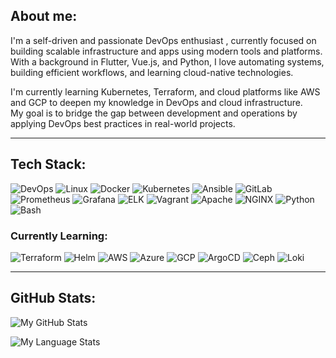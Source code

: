 ## About me:

I'm a self-driven and passionate DevOps enthusiast , currently focused on building scalable infrastructure and apps using modern tools and platforms. With a background in Flutter, Vue.js, and Python, I love automating systems, building efficient workflows, and learning cloud-native technologies.

I'm currently learning Kubernetes, Terraform, and cloud platforms like AWS and GCP to deepen my knowledge in DevOps and cloud infrastructure.  
My goal is to bridge the gap between development and operations by applying DevOps best practices in real-world projects.


---

## Tech Stack:

![DevOps](https://img.shields.io/badge/DevOps-%23595959?logo=dev.to&logoColor=white)
![Linux](https://img.shields.io/badge/Linux-%23f03c2e?logo=linux&logoColor=white)
![Docker](https://img.shields.io/badge/Docker-%230db7ed?logo=docker&logoColor=white)
![Kubernetes](https://img.shields.io/badge/Kubernetes-%23326ce5?logo=kubernetes&logoColor=white)
![Ansible](https://img.shields.io/badge/Ansible-%23000000?logo=ansible&logoColor=white)
![GitLab](https://img.shields.io/badge/GitLab-%23fc6d26?logo=gitlab&logoColor=white)
![Prometheus](https://img.shields.io/badge/Prometheus-%23e6522c?logo=prometheus&logoColor=white)
![Grafana](https://img.shields.io/badge/-Grafana-informational?logo=grafana)
![ELK](https://img.shields.io/badge/ELK-Stack-yellow)
![Vagrant](https://img.shields.io/badge/Vagrant-%2300b6e3?logo=vagrant&logoColor=white)
![Apache](https://img.shields.io/badge/Apache-%23d22128?logo=apache&logoColor=white)
![NGINX](https://img.shields.io/badge/NGINX-%23009639?logo=nginx&logoColor=white)
![Python](https://img.shields.io/badge/Python-%233776ab?logo=python&logoColor=white)
![Bash](https://img.shields.io/badge/Bash-%234eaa25?logo=gnubash&logoColor=white)


### Currently Learning:

![Terraform](https://img.shields.io/badge/Terraform-%235835cc?logo=terraform&logoColor=white)
![Helm](https://img.shields.io/badge/-Helm-informational?logo=helm)
![AWS](https://img.shields.io/badge/-AWS-informational?logo=amazon-aws)
![Azure](https://img.shields.io/badge/-Azure-informational?logo=microsoft-azure)
![GCP](https://img.shields.io/badge/-GCP-informational?logo=google-cloud)
![ArgoCD](https://img.shields.io/badge/ArgoCD-%23174d9c?logo=argo&logoColor=white)
![Ceph](https://img.shields.io/badge/Ceph-%23ef3a3a?logo=ceph&logoColor=white)
![Loki](https://img.shields.io/badge/Loki-%23000000?logo=grafana&logoColor=white)

---

## GitHub Stats:

![My GitHub Stats](https://github-readme-stats.vercel.app/api?username=ramtinboreili&show_icons=true&theme=radical)

![My Language Stats](https://github-readme-stats.vercel.app/api/top-langs/?username=ramtinboreili&theme=radical&hide_border=false&include_all_commits=true&count_private=false&layout=compact)
